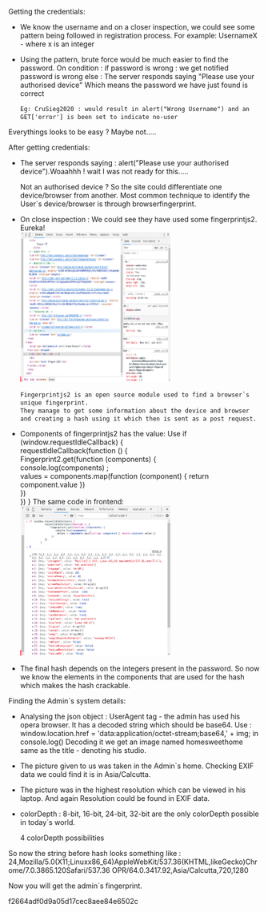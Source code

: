 Getting the credentials:
  - We know the username and on a closer inspection, we could see some pattern being      followed in registration process. For example:
    UsernameX - where x is an integer

  - Using the pattern, brute force would be much easier to find the password.
     On condition : 
        if  password is wrong : we get notified password is wrong
        else : The server responds saying  "Please use your authorised device"
               Which means the password we have just found is correct

        Eg: CruSieg2020 : would result in alert("Wrong Username") and an GET['error'] is been set to indicate no-user

Everythings looks to be easy ?
Maybe not.....

After getting credentials:
  - The server responds saying : alert("Please use your authorised device").Woaahhh !     wait I was not ready for this.....

    Not an authorised device ? 
        So the site could differentiate one device/browser from another.
        Most common technique to identify the User`s device/browser is through browserfingerprint.

  - On close inspection : We could see they have used some fingerprintjs2. Eureka!
    <br />
    <img src="images/ss1.png" width="300" height="300">

        Fingerprintjs2 is an open source module used to find a browser`s unique fingerprint.
        They manage to get some information about the device and browser and creating a hash using it which then is sent as a post request.
  - Components of fingerprintjs2 has the value: Use
        if (window.requestIdleCallback) {   
           requestIdleCallback(function () {       
               Fingerprint2.get(function (components) {  
                   console.log(components)  ;   
                    values = components.map(function (component) { return component.value })     
                })   
           }) 
        } 
    The same code in frontend:
    <br />
    <img src="images/ss2.png" width="300" height="300">
    
  - The final hash depends on the integers present in the password.
        So now we know the elements in the components that are used for the hash which makes the hash crackable.

Finding the Admin`s system details:
  - Analysing the json object :  UserAgent tag - the admin has used his opera browser.
    It has a decoded string which should be base64. 
    Use : window.location.href = 'data:application/octet-stream;base64,' + img; in console.log() 
    Decoding it we get an image named homesweethome same as the title - denoting his studio.
  - The picture given to us was taken in the Admin`s home. Checking EXIF data we could find it is in    Asia/Calcutta.
  - The picture was in the highest resolution which can be viewed in his laptop.
    And again Resolution could be found in EXIF data. 
  - colorDepth :  8-bit, 16-bit, 24-bit, 32-bit are the only colorDepth possible in today`s world.
    
    4 colorDepth possibilities
  
  So now the string before hash looks something like :
  24,Mozilla/5.0(X11;Linuxx86_64)AppleWebKit/537.36(KHTML,likeGecko)Chrome/7.0.3865.120Safari/537.36 OPR/64.0.3417.92,Asia/Calcutta,720,1280
  
  Now you will get the admin`s fingerprint.

  f2664adf0d9a05d17cec8aee84e6502c 
  
          
